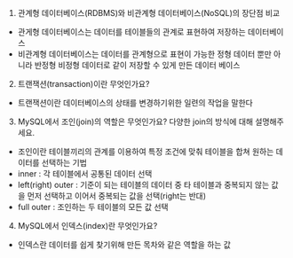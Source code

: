 1. 관계형 데이터베이스(RDBMS)와 비관계형 데이터베이스(NoSQL)의 장단점 비교

- 관게형 데이터베이스는 데이터를 테이블들의 관계로 표현하여 저장하는 데이터베이스
- 비관계형 데이터베이스는 데이터를 관계형으로 표현이 가능한 정형 데이터 뿐만 아니라 반정형 비정형 데이터로 같이 저장할 수 있게 만든 데이터 베이스

2. 트랜잭션(transaction)이란 무엇인가요?

- 트랜잭션이란 데이터베이스의 상태를 변경하기위한 일련의 작업을 말한다

3. MySQL에서 조인(join)의 역할은 무엇인가요? 다양한 join의 방식에 대해 설명해주세요.

- 조인이란 테이블끼리의 관계를 이용하여 특정 조건에 맞춰 테이블을 합쳐 원하는 데이터를 선택하는 기법
- inner : 각 테이블에서 공통된 데이터 선택
- left(right) outer : 기준이 되는 테이블의 데이터 중 타 테이블과 중복되지 않는 값을 먼저 선택하고 이어서 중복되는 값을 선택(right는 반대)
- full outer : 조인하는 두 테이블의 모든 값 선택

4. MySQL에서 인덱스(index)란 무엇인가요?

- 인덱스란 데이터를 쉽게 찾기위해 만든 목차와 같은 역할을 하는 값
